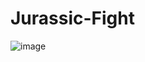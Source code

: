 # Jurassic-Fight
 
![image](https://user-images.githubusercontent.com/112948108/193612088-465a5838-16b5-4dd9-a771-fda93f97cb66.png)
